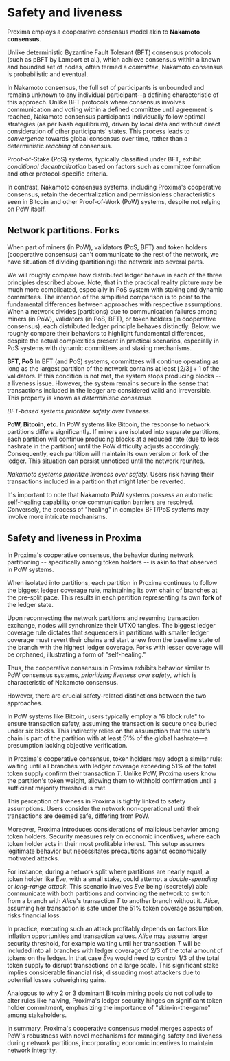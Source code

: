 # Safety and liveness

Proxima employs a cooperative consensus model akin to **Nakamoto consensus**.

Unlike deterministic Byzantine Fault Tolerant (BFT) consensus protocols (such as pBFT by Lamport et al.), which achieve consensus within a known and bounded set of nodes, often termed a *committee*, Nakamoto consensus is probabilistic and eventual.

In Nakamoto consensus, the full set of participants is unbounded and remains unknown to any individual participant--a defining characteristic of this approach. Unlike BFT protocols where consensus involves communication and voting within a defined committee until agreement is reached, Nakamoto consensus participants individually follow optimal strategies (as per Nash equilibrium), driven by local data and without direct consideration of other participants' states. This process leads to *convergence* towards global consensus over time, rather than a deterministic *reaching* of consensus.

Proof-of-Stake (PoS) systems, typically classified under BFT, exhibit *conditional decentralization* based on factors such as committee formation and other protocol-specific criteria.

In contrast, Nakamoto consensus systems, including Proxima's cooperative consensus, retain the decentralization and permissionless characteristics seen in Bitcoin and other Proof-of-Work (PoW) systems, despite not relying on PoW itself.

## Network partitions. Forks

When part of miners (in PoW), validators (PoS, BFT) and token holders (cooperative consensus) can't communicate to the rest of the network, we have situation of dividing (partitioning) the network into several parts.

We will roughly compare how distributed ledger behave in each of the three principles described above. Note, that in the practical reality picture may be much more complicated, especially in PoS system with staking and dynamic committees. The intention of the simplified comparison is to point to the fundamental differences between approaches with respective assumptions. When a network divides (partitions) due to communication failures among miners (in PoW), validators (in PoS, BFT), or token holders (in cooperative consensus), each distributed ledger principle behaves distinctly. Below, we roughly compare their behaviors to highlight fundamental differences, despite the actual complexities present in practical scenarios, especially in PoS systems with dynamic committees and staking mechanisms.

**BFT, PoS**
In BFT (and PoS) systems, committees will continue operating as long as the largest partition of the network contains at least $\lfloor 2/3 \rfloor + 1$ of the validators. If this condition is not met, the system stops producing blocks -- a liveness issue. However, the system remains secure in the sense that transactions included in the ledger are considered valid and irreversible. This property is known as *deterministic consensus*.

*BFT-based systems prioritize safety over liveness.*

**PoW, Bitcoin, etc.**
In PoW systems like Bitcoin, the response to network partitions differs significantly. If miners are isolated into separate partitions, each partition will continue producing blocks at a reduced rate (due to less hashrate in the partition) until the PoW difficulty adjusts accordingly. Consequently, each partition will maintain its own version or fork of the ledger. This situation can persist unnoticed until the network reunites.

*Nakamoto systems prioritize liveness over safety*. Users risk having their transactions included in a partition that might later be reverted.

It's important to note that Nakamoto PoW systems possess an automatic self-healing capability once communication barriers are resolved. Conversely, the process of "healing" in complex BFT/PoS systems may involve more intricate mechanisms.

## Safety and liveness in Proxima
In Proxima's cooperative consensus, the behavior during network partitioning -- specifically among token holders -- is akin to that observed in PoW systems.

When isolated into partitions, each partition in Proxima continues to follow the biggest ledger coverage rule, maintaining its own chain of branches at the pre-split pace. This results in each partition representing its own **fork** of the ledger state.

Upon reconnecting the network partitions and resuming transaction exchange, nodes will synchronize their UTXO tangles. The biggest ledger coverage rule dictates that sequencers in partitions with smaller ledger coverage must revert their chains and start anew from the baseline state of the branch with the highest ledger coverage. Forks with lesser coverage will be orphaned, illustrating a form of "self-healing."

Thus, the cooperative consensus in Proxima exhibits behavior similar to PoW consensus systems, *prioritizing liveness over safety*, which is characteristic of Nakamoto consensus.

However, there are crucial safety-related distinctions between the two approaches.

In PoW systems like Bitcoin, users typically employ a "6 block rule" to ensure transaction safety, assuming the transaction is secure once buried under six blocks. This indirectly relies on the assumption that the user's chain is part of the partition with at least 51% of the global hashrate—a presumption lacking objective verification.

In Proxima's cooperative consensus, token holders may adopt a similar rule: waiting until all branches with ledger coverage exceeding 51% of the total token supply confirm their transaction $T$. Unlike PoW, Proxima users know the partition's token weight, allowing them to withhold confirmation until a sufficient majority threshold is met.

This perception of liveness in Proxima is tightly linked to safety assumptions. Users consider the network non-operational until their transactions are deemed safe, differing from PoW.

Moreover, Proxima introduces considerations of malicious behavior among token holders. Security measures rely on economic incentives, where each token holder acts in their most profitable interest. This setup assumes legitimate behavior but necessitates precautions against economically motivated attacks.

For instance, during a network split where partitions are nearly equal, a token holder like *Eve*, with a small stake, could attempt a *double-spending* or *long-range attack*. This scenario involves *Eve* being (secretely) able communicate with both partitions and convincing the network to switch from a branch with *Alice*'s transaction $T$ to another branch without it. *Alice*, assuming her transaction is safe under the 51% token coverage assumption, risks financial loss.

In practice, executing such an attack profitably depends on factors like inflation opportunities and transaction values. *Alice* may assume larger security threshold, for example waiting until her transaction $T$ will be included into all branches with ledger coverage of $2/3$ of the total amount of tokens on the ledger.
In that case *Eve* would need to control $1/3$ of the total token supply to disrupt transactions on a large scale. This significant stake implies considerable financial risk, dissuading most attackers due to potential losses outweighing gains.

Analogous to why 2 or 3 dominant Bitcoin mining pools do not collude to alter rules like halving, Proxima's ledger security hinges on significant token holder commitment, emphasizing the importance of "skin-in-the-game" among stakeholders.

In summary, Proxima's cooperative consensus model merges aspects of PoW's robustness with novel mechanisms for managing safety and liveness during network partitions, incorporating economic incentives to maintain network integrity.
